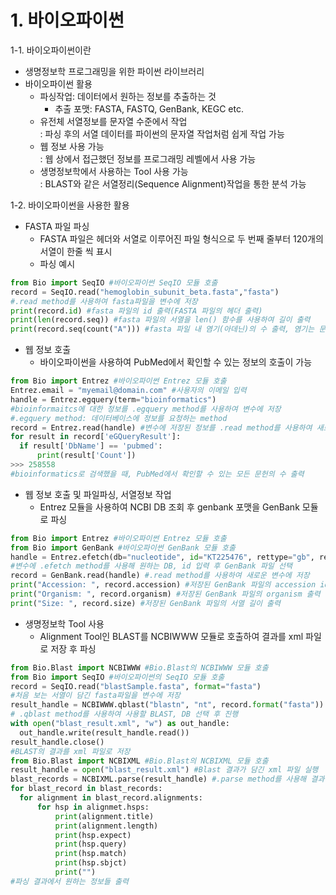 # 1. 바이오파이썬
1-1. 바이오파이썬이란  
 - 생명정보학 프로그래밍을 위한 파이썬 라이브러리
 - 바이오파이썬 활용
   - 파싱작업: 데이터에서 원하는 정보를 추출하는 것
     - 추출 포맷: FASTA, FASTQ, GenBank, KEGC etc.
   - 유전체 서열정보를 문자열 수준에서 작업  
     : 파싱 후의 서열 데이터를 파이썬의 문자열 작업처럼 쉽게 작업 가능
   - 웹 정보 사용 가능  
    : 웹 상에서 접근했던 정보를 프로그래밍 레벨에서 사용 가능
   - 생명정보학에서 사용하는 Tool 사용 가능  
    : BLAST와 같은 서열정리(Sequence Alignment)작업을 통한 분석 가능

1-2. 바이오파이썬을 사용한 활용
 - FASTA 파일 파싱
   - FASTA 파일은 헤더와 서열로 이루어진 파일 형식으로 두 번째 줄부터 120개의 서열이 한줄 씩 표시
   - 파싱 예시
  ```py
  from Bio import SeqIO #바이오파이썬 SeqIO 모듈 호출
  record = SeqIO.read("hemoglobin_subunit_beta.fasta","fasta") 
  #.read method를 사용하여 fasta파일을 변수에 저장
  print(record.id) #fasta 파일의 id 출력(FASTA 파일의 헤더 출력)
  print(len(record.seq)) #fasta 파일의 서열을 len() 함수를 사용하여 길이 출력
  print(record.seq(count("A"))) #fasta 파일 내 염기(아데닌)의 수 출력, 염기는 문자열 형태로 입력
  ```
 - 웹 정보 호출
   - 바이오파이썬을 사용하여 PubMed에서 확인할 수 있는 정보의 호출이 가능
  ```py
  from Bio import Entrez #바이오파이썬 Entrez 모듈 호출
  Entrez.email = "myemail@domain.com" #사용자의 이메일 입력
  handle = Entrez.egquery(term="bioinformatics")
  #bioinformaitcs에 대한 정보를 .egquery method를 사용하여 변수에 저장
  #.egquery method: 데이터베이스에 정보를 요청하는 method
  record = Entrez.read(handle) #변수에 저장된 정보를 .read method를 사용하여 새로운 변수에 저장
  for result in record['eGQueryResult']:
    if result['DbName'] == 'pubmed':
        print(result['Count'])
  >>> 258558
  #bioinformatics로 검색했을 때, PubMed에서 확인할 수 있는 모든 문헌의 수 출력
  ```
 - 웹 정보 호출 및 파일파싱, 서열정보 작업
   - Entrez 모듈을 사용하여 NCBI DB 조회 후 genbank 포맷을 GenBank 모듈로 파싱
  ```py
  from Bio import Entrez #바이오파이썬 Entrez 모듈 호출
  from Bio import GenBank #바이오파이썬 GenBank 모듈 호출
  handle = Entrez.efetch(db="nucleotide", id="KT225476", rettype="gb", retmode="text")
  #변수에 .efetch method를 사용해 원하는 DB, id 입력 후 GenBank 파일 선택
  record = GenBank.read(handle) #.read method를 사용하여 새로운 변수에 저장
  print("Accession: ", record.accession) #저장된 GenBank 파일의 accession id 출력
  print("Organism: ", record.organism) #저장된 GenBank 파일의 organism 출력
  print("Size: ", record.size) #저장된 GenBank 파일의 서열 길이 출력
  ```
  - 생명정보학 Tool 사용
    - Alignment Tool인 BLAST를 NCBIWWW 모듈로 호출하여 결과를 xml 파일로 저장 후 파싱
  ```py
  from Bio.Blast import NCBIWWW #Bio.Blast의 NCBIWWW 모듈 호출
  from Bio import SeqIO #바이오파이썬의 SeqIO 모듈 호출
  record = SeqIO.read("blastSample.fasta", format="fasta")
  #처음 보는 서열이 담긴 fasta파일을 변수에 저장
  result_handle = NCBIWWW.qblast("blastn", "nt", record.format("fasta"))
  # .qblast method를 사용하여 사용할 BLAST, DB 선택 후 진행
  with open("blast_result.xml", "w") as out_handle:
    out_handle.write(result_handle.read())
  result_handle.close()
  #BLAST의 결과를 xml 파일로 저장
  from Bio.Blast import NCBIXML #Bio.Blast의 NCBIXML 모듈 호출
  result_handle = open("blast_result.xml") #Blast 결과가 담긴 xml 파일 실행
  blast_records = NCBIXML.parse(result_handle) #.parse method를 사용해 결과 파싱
  for blast_record in blast_records:
    for alignment in blast_record.alignments:
        for hsp in alignmet.hsps:
            print(alignment.title)
            print(alignment.length)
            print(hsp.expect)
            print(hsp.query)
            print(hsp.match)
            print(hsp.sbjct)
            print("")
  #파싱 결과에서 원하는 정보들 출력